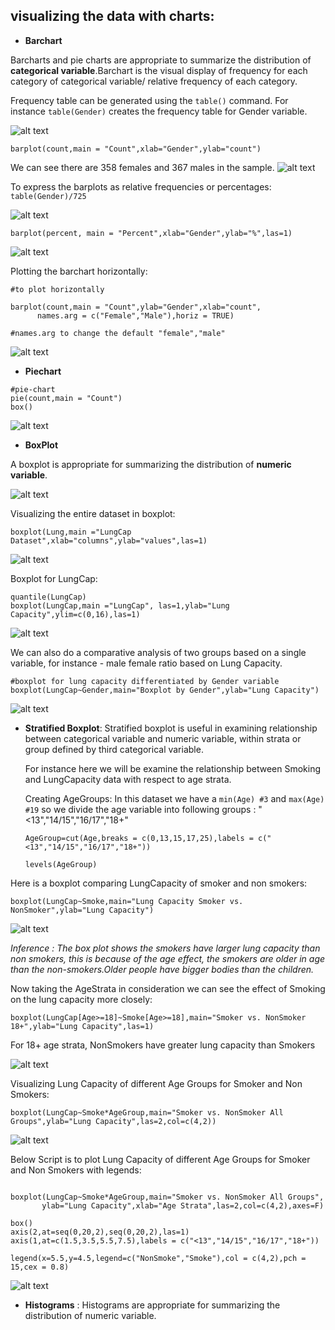 
 ## visualizing the data with charts:
 
 * **Barchart**
 
 Barcharts and pie charts are appropriate to summarize the distribution of **categorical variable**.Barchart is the visual display of frequency for each category of categorical variable/ relative frequency of each category.
 
 Frequency table can be generated using the ```table()``` command. For instance ```table(Gender)``` creates the frequency table for Gender variable.
 
 ![alt text](https://github.com/jishu1989/Statistical-Analysis-and-Machine-Learning/tree/master/Statistics/screenshot/barplot/freq_gender.JPG)
 
 ```barplot(count,main = "Count",xlab="Gender",ylab="count")```
 
 We can see there are 358 females and 367 males in the sample.
 ![alt text](https://github.com/jishu1989/BioStatistical-Approach/blob/master/Lung_Capacity_Data/screenshot/barplot/barplot_count.JPG)
 
 To express the barplots as relative frequencies or percentages:
   ```table(Gender)/725```
  
  ![alt text](https://github.com/jishu1989/BioStatistical-Approach/blob/master/Lung_Capacity_Data/screenshot/barplot/gender_percent.JPG)
  
  ```barplot(percent, main = "Percent",xlab="Gender",ylab="%",las=1)```
  
  ![alt text](https://github.com/jishu1989/BioStatistical-Approach/blob/master/Lung_Capacity_Data/screenshot/barplot/barplot_percent.JPG)
  
  Plotting the barchart horizontally:
  
  ```
  #to plot horizontally 

barplot(count,main = "Count",ylab="Gender",xlab="count",
        names.arg = c("Female","Male"),horiz = TRUE)

#names.arg to change the default "female","male"
```
  ![alt text](https://github.com/jishu1989/BioStatistical-Approach/blob/master/Lung_Capacity_Data/screenshot/barplot/count_horiz.JPG)
  
 * **Piechart**
   
```
#pie-chart
pie(count,main = "Count")
box()
```
![alt text](https://github.com/jishu1989/BioStatistical-Approach/blob/master/Lung_Capacity_Data/screenshot/barplot/pie_chart.JPG)

 * **BoxPlot**
 
 A boxplot is appropriate for summarizing the distribution of **numeric variable**.
 
 ![alt text](https://github.com/jishu1989/BioStatistical-Approach/blob/master/Lung_Capacity_Data/screenshot/boxplot.JPG)
 
 Visualizing the entire dataset in boxplot:
 
 ```boxplot(Lung,main ="LungCap Dataset",xlab="columns",ylab="values",las=1)```
 
 ![alt text](https://github.com/jishu1989/BioStatistical-Approach/blob/master/Lung_Capacity_Data/screenshot/boxplot/bp_dataset.JPG)
 
 Boxplot for LungCap:
 
 ```
quantile(LungCap)
boxplot(LungCap,main ="LungCap", las=1,ylab="Lung Capacity",ylim=c(0,16),las=1)
 ```
 
 ![alt text](https://github.com/jishu1989/BioStatistical-Approach/blob/master/Lung_Capacity_Data/screenshot/boxplot/bp_lungcap.JPG)
 
 We can also do a comparative analysis of two groups based on a single variable, for instance -
 male female ratio based on Lung Capacity.
 
 ```
 #boxplot for lung capacity differentiated by Gender variable
boxplot(LungCap~Gender,main="Boxplot by Gender",ylab="Lung Capacity")
```
 ![alt text](https://github.com/jishu1989/BioStatistical-Approach/blob/master/Lung_Capacity_Data/screenshot/boxplot/Lungcap_Gender.JPG)
 
 * **Stratified Boxplot**: Stratified boxplot is useful in examining relationship between categorical variable and numeric
   variable, within strata or group defined by third categorical variable.
   
   For instance here we will be examine the relationship between Smoking and LungCapacity data with respect to age strata.
 
   Creating AgeGroups: In this dataset we have a ```min(Age) #3``` and ```max(Age) #19``` so we divide the age variable into 
   following groups : "<13","14/15","16/17","18+"
   
   ```AgeGroup=cut(Age,breaks = c(0,13,15,17,25),labels = c("<13","14/15","16/17","18+"))```

    ```levels(AgeGroup)```

 Here is a boxplot comparing LungCapacity of smoker and non smokers:

```boxplot(LungCap~Smoke,main="Lung Capacity Smoker vs. NonSmoker",ylab="Lung Capacity")```

  ![alt text](https://github.com/jishu1989/BioStatistical-Approach/blob/master/Lung_Capacity_Data/screenshot/stratified/smoker_nonsmoker.JPG)

*Inference : The box plot shows the smokers have larger lung capacity than non smokers, this is because of the age effect, the smokers are older in age than the non-smokers.Older people have bigger bodies than the children.*
 
Now taking the AgeStrata in consideration we can see the effect of Smoking on the lung capacity more closely:
 
 ```boxplot(LungCap[Age>=18]~Smoke[Age>=18],main="Smoker vs. NonSmoker 18+",ylab="Lung Capacity",las=1)```
 
 For 18+ age strata, NonSmokers have greater lung capacity than Smokers
 
  ![alt text](https://github.com/jishu1989/BioStatistical-Approach/blob/master/Lung_Capacity_Data/screenshot/stratified/smoker_nonsmoker18%2B.JPG)
 
 Visualizing Lung Capacity of different Age Groups for Smoker and Non Smokers:
 
 ```boxplot(LungCap~Smoke*AgeGroup,main="Smoker vs. NonSmoker All Groups",ylab="Lung Capacity",las=2,col=c(4,2))```
 
   ![alt text](https://github.com/jishu1989/BioStatistical-Approach/blob/master/Lung_Capacity_Data/screenshot/stratified/all_groups1.JPG)
 
 Below Script is to plot Lung Capacity of different Age Groups for Smoker and Non Smokers with legends:
 
 ```boxplot(LungCap~Smoke*AgeGroup,main="Smoker vs. NonSmoker All Groups",ylab="Lung Capacity",las=2,col=c(4,2))

boxplot(LungCap~Smoke*AgeGroup,main="Smoker vs. NonSmoker All Groups",
        ylab="Lung Capacity",xlab="Age Strata",las=2,col=c(4,2),axes=F)

box()
axis(2,at=seq(0,20,2),seq(0,20,2),las=1)
axis(1,at=c(1.5,3.5,5.5,7.5),labels = c("<13","14/15","16/17","18+"))

legend(x=5.5,y=4.5,legend=c("NonSmoke","Smoke"),col = c(4,2),pch = 15,cex = 0.8)
```
![alt text](https://github.com/jishu1989/BioStatistical-Approach/blob/master/Lung_Capacity_Data/screenshot/stratified/all_groups2.JPG)

 * **Histograms** : Histograms are appropriate for summarizing the distribution of numeric variable.

